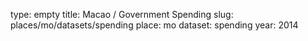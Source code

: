 type: empty
title: Macao / Government Spending
slug: places/mo/datasets/spending
place: mo
dataset: spending
year: 2014
